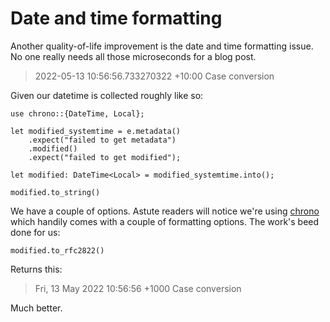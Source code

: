 # Date and time formatting

Another quality-of-life improvement is the date and time formatting issue. No one really needs all those microseconds for a blog post.

> 2022-05-13 10:56:56.733270322 +10:00 Case conversion

Given our datetime is collected roughly like so:

```
use chrono::{DateTime, Local};

let modified_systemtime = e.metadata()
    .expect("failed to get metadata")
    .modified()
    .expect("failed to get modified");

let modified: DateTime<Local> = modified_systemtime.into();

modified.to_string()
```

We have a couple of options. Astute readers will notice we're using [chrono](https://docs.rs/chrono/0.4.19/chrono/index.html#formatting-and-parsing) which handily comes with a couple of formatting options. The work's beed done for us:

```
modified.to_rfc2822()
```

Returns this:

>  Fri, 13 May 2022 10:56:56 +1000 Case conversion

Much better.
